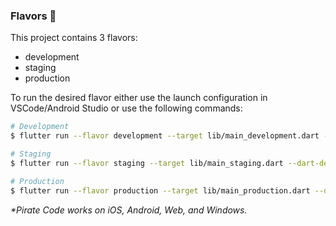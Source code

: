 ### Flavors 🍨

This project contains 3 flavors:

- development
- staging
- production

To run the desired flavor either use the launch configuration in VSCode/Android Studio or use the following commands:

```sh
# Development
$ flutter run --flavor development --target lib/main_development.dart --dart-define-from-file=dart_define.json

# Staging
$ flutter run --flavor staging --target lib/main_staging.dart --dart-define-from-file=dart_define.json

# Production
$ flutter run --flavor production --target lib/main_production.dart --dart-define-from-file=dart_define.json
```

_\*Pirate Code works on iOS, Android, Web, and Windows._
